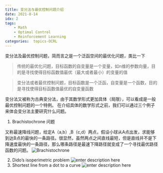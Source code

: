 ```yaml
---
title: 变分法与最优控制问题介绍
date: 2021-8-14
idx: 2
tags:
    - Math
    - Optimal Control
    - Reinforcement Learning
categories:  topics-OCRL
---
```


变分法及最优控制问题，简而言之是一个泛函空间的最优化问题，类比一下

> 传统的最优化问题，目标函数的自变量是一个变量，如n维的参数向量，目的是寻找使得目标函数值最优（最大或者最小）的变量的值

> 变分法或者最优控制问题，目标函数是一个泛函，自变量是一个函数，目的是寻找使得目标函数值最优的自变量函数

变分法又被称为古典变分法，由于其数学形式更加具体（局限），可以看成是一般最优控制问题的一个特例。
在介绍具体的数学形式之前，我们可以通过三个例子来体会变分法主要研究什么问题。

1. Brachistochrone 问题
 
又称最速降线问题，给定A（a,b）,B（c,d）两点，假设小球从A点出发，求能够到达B点的最快的一条路径。很显然，虽然两点之间直线最短，但是直线并不是下降速度最快的一条路径，那么哪条路径是最速下降路径就变成了一个寻找最优路径函数的问题。
   ![Brachistochrone ](https://gitee.com/xfdywy/pictures/raw/master/pictures/2021/8/1628937230950.png)
   
2. Dido’s isoperimetric problem 
 ![enter description here](https://gitee.com/xfdywy/pictures/raw/master/pictures/2021/8/1628937475588.png)
3. Shortest line from a dot to a curve
![enter description here](https://gitee.com/xfdywy/pictures/raw/master/pictures/2021/8/1628937481280.png)